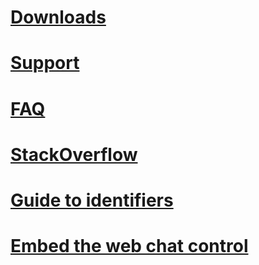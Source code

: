 # [Downloads](../resources-tools-downloads.md)
# [Support](../resources-support.md)
# [FAQ](../resources-bot-framework-faq.md)
# [StackOverflow](http://stackoverflow.com/questions/tagged/botframework)
# [Guide to identifiers](../resources-identifiers-guide.md)
# [Embed the web chat control](../embed-chat-control-web-page.md)
<!--## [Tools](~/resources/tools.md)-->